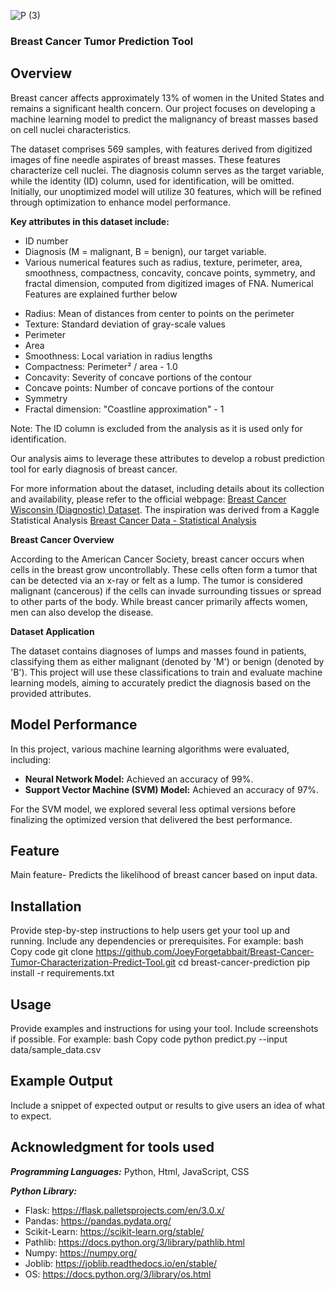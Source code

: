 ![P (3)](https://github.com/user-attachments/assets/f49ff719-4ad9-47e9-aff1-ce9f7ae2e75e)

### Breast Cancer Tumor Prediction Tool

## Overview

Breast cancer affects approximately 13% of women in the United States and remains a significant health concern. Our project focuses on developing a machine learning model to predict the malignancy of breast masses based on cell nuclei characteristics. 

The dataset comprises 569 samples, with features derived from digitized images of fine needle aspirates of breast masses. These features characterize cell nuclei. The diagnosis column serves as the target variable, while the identity (ID) column, used for identification, will be omitted. Initially, our unoptimized model will utilize 30 features, which will be refined through optimization to enhance model performance.

**Key attributes in this dataset include:**

- ID number
- Diagnosis (M = malignant, B = benign), our target variable.
- Various numerical features such as radius, texture, perimeter, area, smoothness, compactness, concavity, concave points, symmetry, and fractal dimension, computed from digitized images of FNA. Numerical Features are explained further below
+ Radius: Mean of distances from center to points on the perimeter
+ Texture: Standard deviation of gray-scale values
+ Perimeter
+ Area
+ Smoothness: Local variation in radius lengths
+ Compactness: Perimeter² / area - 1.0
+ Concavity: Severity of concave portions of the contour
+ Concave points: Number of concave portions of the contour
+ Symmetry
+ Fractal dimension: "Coastline approximation" - 1
  
Note: The ID column is excluded from the analysis as it is used only for identification.

Our analysis aims to leverage these attributes to develop a robust prediction tool for early diagnosis of breast cancer.

For more information about the dataset, including details about its collection and availability, please refer to the official webpage:
 [Breast Cancer Wisconsin (Diagnostic) Dataset](https://archive.ics.uci.edu/dataset/17/breast+cancer+wisconsin+diagnostic).
 The inspiration was derived from a Kaggle Statistical Analysis  [Breast Cancer Data - Statistical Analysis
](https://archive.ics.uci.edu/dataset/17/breast+cancer+wisconsin+diagnostichttps://www.kaggle.com/code/rohithpai/breast-cancer-data-statistical-analysis)


**Breast Cancer Overview**

According to the American Cancer Society, breast cancer occurs when cells in the breast grow uncontrollably. These cells often form a tumor that can be detected via an x-ray or felt as a lump. The tumor is considered malignant (cancerous) if the cells can invade surrounding tissues or spread to other parts of the body. While breast cancer primarily affects women, men can also develop the disease.

**Dataset Application**

The dataset contains diagnoses of lumps and masses found in patients, classifying them as either malignant (denoted by 'M') or benign (denoted by 'B'). This project will use these classifications to train and evaluate machine learning models, aiming to accurately predict the diagnosis based on the provided attributes.

## Model Performance

In this project, various machine learning algorithms were evaluated, including:
+ **Neural Network Model:** Achieved an accuracy of 99%.
+ **Support Vector Machine (SVM) Model:** Achieved an accuracy of 97%.
  
For the SVM model, we explored several less optimal versions before finalizing the optimized version that delivered the best performance.

## Feature

Main feature- Predicts the likelihood of breast cancer based on input data.

## Installation

Provide step-by-step instructions to help users get your tool up and running. Include any dependencies or prerequisites. For example:
bash
Copy code
git clone https://github.com/JoeyForgetabbait/Breast-Cancer-Tumor-Characterization-Predict-Tool.git
cd breast-cancer-prediction
pip install -r requirements.txt

## Usage

Provide examples and instructions for using your tool. Include screenshots if possible. For example:
bash
Copy code
python predict.py --input data/sample_data.csv

## Example Output

Include a snippet of expected output or results to give users an idea of what to expect.

## Acknowledgment for tools used

**_Programming Languages:_** Python, Html, JavaScript, CSS

**_Python Library:_**
- Flask: https://flask.palletsprojects.com/en/3.0.x/
- Pandas: https://pandas.pydata.org/
- Scikit-Learn: https://scikit-learn.org/stable/
- Pathlib: https://docs.python.org/3/library/pathlib.html
- Numpy: https://numpy.org/
- Joblib: https://joblib.readthedocs.io/en/stable/
- OS: https://docs.python.org/3/library/os.html


